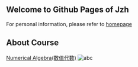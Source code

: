 ## Welcome to Github Pages of Jzh
For personal information, please refer to [homepage](home.ustc.edu.cn/~jzh0103)
## About Course
[Numerical Algebra(数值代数)](https://github.com/zihangJiang/Numerical-Algebra)
![abc](http://latex.codecogs.com/gif.latex?\prod%20\(n_{i}\)+1)

